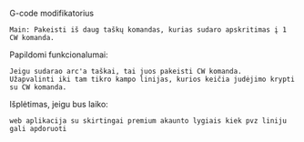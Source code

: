 G-code modifikatorius

	Main: Pakeisti iš daug taškų komandas, kurias sudaro apskritimas į 1 CW komanda.
Papildomi funkcionalumai: 

	Jeigu sudarao arc'a taškai, tai juos pakeisti CW komanda.
	Užapvalinti iki tam tikro kampo linijas, kurios keičia judėjimo krypti su CW komanda.
Išplėtimas, jeigu bus laiko:

	web aplikacija su skirtingai premium akaunto lygiais kiek pvz liniju gali apdoruoti
